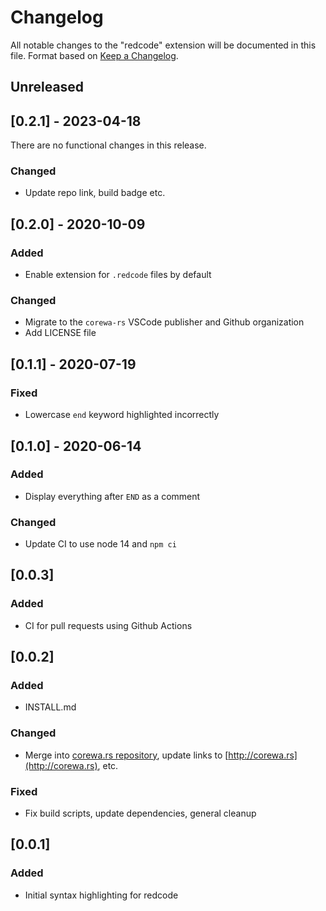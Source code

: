 <!-- markdownlint-disable-file no-duplicate-header -->

# Changelog

All notable changes to the "redcode" extension will be documented in this file.
Format based on [Keep a Changelog](http://keepachangelog.com/).

## Unreleased

## [0.2.1] - 2023-04-18

There are no functional changes in this release.

### Changed

- Update repo link, build badge etc.

## [0.2.0] - 2020-10-09

### Added

- Enable extension for `.redcode` files by default

### Changed

- Migrate to the `corewa-rs` VSCode publisher and Github organization
- Add LICENSE file

## [0.1.1] - 2020-07-19

### Fixed

- Lowercase `end` keyword highlighted incorrectly

## [0.1.0] - 2020-06-14

### Added

- Display everything after `END` as a comment

### Changed

- Update CI to use node 14 and `npm ci`

## [0.0.3]

### Added

- CI for pull requests using Github Actions

## [0.0.2]

### Added

- INSTALL.md

### Changed

- Merge into [corewa.rs repository](http://github.com/ian-h-chamberlain/corewa_rs), update links to [http://corewa.rs](http://corewa.rs), etc.

### Fixed

- Fix build scripts, update dependencies, general cleanup

## [0.0.1]

### Added

- Initial syntax highlighting for redcode
